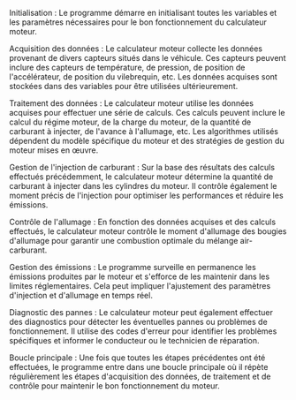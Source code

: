 Initialisation : Le programme démarre en initialisant toutes les variables et les paramètres nécessaires pour le bon fonctionnement du calculateur moteur.

Acquisition des données : Le calculateur moteur collecte les données provenant de divers capteurs situés dans le véhicule. Ces capteurs peuvent inclure des capteurs de température, de pression, de position de l'accélérateur, de position du vilebrequin, etc. Les données acquises sont stockées dans des variables pour être utilisées ultérieurement.

Traitement des données : Le calculateur moteur utilise les données acquises pour effectuer une série de calculs. Ces calculs peuvent inclure le calcul du régime moteur, de la charge du moteur, de la quantité de carburant à injecter, de l'avance à l'allumage, etc. Les algorithmes utilisés dépendent du modèle spécifique du moteur et des stratégies de gestion du moteur mises en œuvre.

Gestion de l'injection de carburant : Sur la base des résultats des calculs effectués précédemment, le calculateur moteur détermine la quantité de carburant à injecter dans les cylindres du moteur. Il contrôle également le moment précis de l'injection pour optimiser les performances et réduire les émissions.

Contrôle de l'allumage : En fonction des données acquises et des calculs effectués, le calculateur moteur contrôle le moment d'allumage des bougies d'allumage pour garantir une combustion optimale du mélange air-carburant.

Gestion des émissions : Le programme surveille en permanence les émissions produites par le moteur et s'efforce de les maintenir dans les limites réglementaires. Cela peut impliquer l'ajustement des paramètres d'injection et d'allumage en temps réel.

Diagnostic des pannes : Le calculateur moteur peut également effectuer des diagnostics pour détecter les éventuelles pannes ou problèmes de fonctionnement. Il utilise des codes d'erreur pour identifier les problèmes spécifiques et informer le conducteur ou le technicien de réparation.

Boucle principale : Une fois que toutes les étapes précédentes ont été effectuées, le programme entre dans une boucle principale où il répète régulièrement les étapes d'acquisition des données, de traitement et de contrôle pour maintenir le bon fonctionnement du moteur.